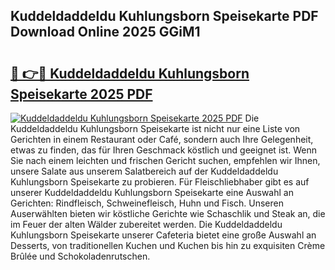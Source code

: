 ## Kuddeldaddeldu Kuhlungsborn Speisekarte PDF Download Online 2025 GGiM1

# <h2><a href="http://gcb4su.nevu.top/?p=Kuddeldaddeldu+Kuhlungsborn+Speisekarte">🔗 👉🔴 Kuddeldaddeldu Kuhlungsborn Speisekarte 2025 PDF</a></h2>

[![Kuddeldaddeldu Kuhlungsborn Speisekarte 2025 PDF](https://i.imgur.com/dBaPXMq.png)](http://gcb4su.nevu.top/?p=Kuddeldaddeldu+Kuhlungsborn+Speisekarte)
Die Kuddeldaddeldu Kuhlungsborn Speisekarte ist nicht nur eine Liste von Gerichten in einem Restaurant oder Café, sondern auch Ihre Gelegenheit, etwas zu finden, das für Ihren Geschmack köstlich und geeignet ist. Wenn Sie nach einem leichten und frischen Gericht suchen, empfehlen wir Ihnen, unsere Salate aus unserem Salatbereich auf der Kuddeldaddeldu Kuhlungsborn Speisekarte zu probieren. Für Fleischliebhaber gibt es auf unserer Kuddeldaddeldu Kuhlungsborn Speisekarte eine Auswahl an Gerichten: Rindfleisch, Schweinefleisch, Huhn und Fisch. Unseren Auserwählten bieten wir köstliche Gerichte wie Schaschlik und Steak an, die im Feuer der alten Wälder zubereitet werden. Die Kuddeldaddeldu Kuhlungsborn Speisekarte unserer Cafeteria bietet eine große Auswahl an Desserts, von traditionellen Kuchen und Kuchen bis hin zu exquisiten Crème Brûlée und Schokoladenrutschen.
